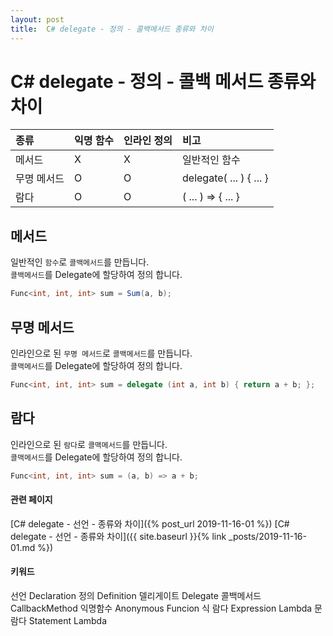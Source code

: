 ```yaml
---
layout: post
title:  C# delegate - 정의 - 콜백메서드 종류와 차이
---
```


# C# delegate - 정의 - 콜백 메서드 종류와 차이

| 종류 | 익명 함수 | 인라인 정의 | 비고 |
| :--- | :--- | :--- | :--- |
| 메서드 | X | X | 일반적인 함수 |
| 무명 메서드 | O | O | delegate( ... ) { ... } |
| 람다 | O | O | ( ... ) => { ... } |



## 메서드
일반적인 `함수`로 `콜백메서드`를 만듭니다.  
`콜백메서드`를 Delegate에 할당하여 정의 합니다.
```csharp
Func<int, int, int> sum = Sum(a, b);
```



## 무명 메서드
인라인으로 된 `무명 메서드`로 `콜백메서드`를 만듭니다.  
`콜맥메서드`를 Delegate에 할당하여 정의 합니다.
```csharp
Func<int, int, int> sum = delegate (int a, int b) { return a + b; };
```



## 람다
인라인으로 된 `람다`로 `콜맥메서드`를 만듭니다.  
`콜맥메서드`를 Delegate에 할당하여 정의 합니다.
```csharp
Func<int, int, int> sum = (a, b) => a + b;
```



#### 관련 페이지
[C# delegate - 선언 - 종류와 차이]({% post_url 2019-11-16-01 %})
[C# delegate - 선언 - 종류와 차이]({{ site.baseurl }}{% link _posts/2019-11-16-01.md %})


#### 키워드  
선언 Declaration 정의 Definition 델리게이트 Delegate 콜백메서드 CallbackMethod 익명함수 Anonymous Funcion 식 람다 Expression Lambda 문 람다 Statement Lambda